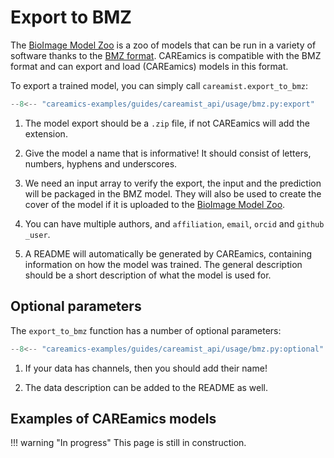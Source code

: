 # Export to BMZ

The [BioImage Model Zoo](https://bioimage.io/#/) is a zoo of models that can be run in 
a variety of software thanks to the 
[BMZ format](https://github.com/bioimage-io/spec-bioimage-io). CAREamics is compatible 
with the BMZ format and can export and load (CAREamics) models in this format.

To export a trained model, you can simply call `careamist.export_to_bmz`:

```python title="Export to BMZ format"
--8<-- "careamics-examples/guides/careamist_api/usage/bmz.py:export"
```

1. The model export should be a `.zip` file, if not CAREamics will add the extension.

2. Give the model a name that is informative! It should consist of letters, numbers,
hyphens and underscores.

3. We need an input array to verify the export, the input and the prediction will be 
packaged in the BMZ model. They will also be used to create the cover of the model if
it is uploaded to the [BioImage Model Zoo](https://bioimage.io/#/).

4. You can have multiple authors, and `affiliation`, `email`, `orcid` and 
`github _user`.

5. A README will automatically be generated by CAREamics, containing information on how
the model was trained. The general description should be a short description of what
the model is used for.

## Optional parameters

The `export_to_bmz` function has a number of optional parameters:

``` python
--8<-- "careamics-examples/guides/careamist_api/usage/bmz.py:optional"
```

1. If your data has channels, then you should add their name!

2. The data description can be added to the README as well.

## Examples of CAREamics models

!!! warning "In progress"
    This page is still in construction.